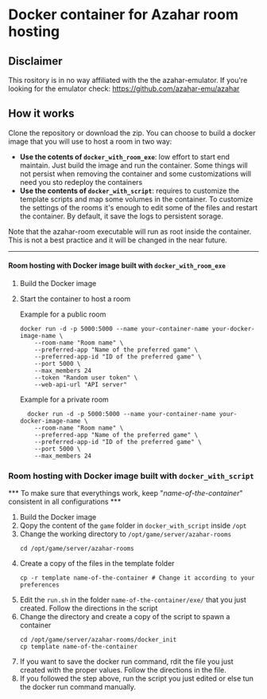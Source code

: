 # Docker container for Azahar room hosting

## Disclaimer

This rository is in no way affiliated with the the azahar-emulator. If you're looking for the emulator check: https://github.com/azahar-emu/azahar

## How it works

Clone the repository or download the zip.
You can choose to build a docker image that you will use to host a room in two way:

- **Use the cotents of `docker_with_room_exe`**: low effort to start end maintain. Just build the image and run the container. Some things will not persist when removing the container and some customizations will need you sto redeploy the containers
- **Use the contents of `docker_with_script`**: requires to customize the template scripts and map some volumes in the container. To customize the settings of the rooms it's enough to edit some of the files and restart the container. By default, it save the logs to persistent sorage.

Note that the azahar-room executable will run as root inside the container. This is not a best practice and it will be changed in the near future.

---
#### Room hosting with Docker image built with `docker_with_room_exe`

1. Build the Docker image
2. Start the container to host a room

   Example for a public room 
   ```
   docker run -d -p 5000:5000 --name your-container-name your-docker-image-name \
       --room-name "Room name" \
       --preferred-app "Name of the preferred game" \
       --preferred-app-id "ID of the preferred game" \
       --port 5000 \
       --max_members 24
       --token "Random user token" \
       --web-api-url "API server"
   ```

   Example for a private room
   ```
     docker run -d -p 5000:5000 --name your-container-name your-docker-image-name \
       --room-name "Room name" \
       --preferred-app "Name of the preferred game" \
       --preferred-app-id "ID of the preferred game" \
       --port 5000 \
       --max_members 24
   ```

### Room hosting with Docker image built with `docker_with_script`

*** To make sure that everythings work, keep "_name-of-the-container_" consistent in all configurations ***

1. Build the Docker image
2. Qopy the content of the `game` folder in `docker_with_script` inside `/opt`
3. Change the working directory to `/opt/game/server/azahar-rooms`
   ```
   cd /opt/game/server/azahar-rooms
   ````
4. Create a copy of the files in the template folder
   ```
   cp -r template name-of-the-container # Change it according to your preferences
   ```
5. Edit the `run.sh` in the folder `name-of-the-container/exe/` that you just created. Follow the directions in the script
6. Change the directory and create a copy of the script to spawn a container
   ```
   cd /opt/game/server/azahar-rooms/docker_init
   cp template name-of-the-container
   ```
7. If you want to save the docker run command, rdit the file you just created with the proper values. Follow the directions in the file.
8. If you followed the step above, run the script you just edited or else tun the docker run command manually.
